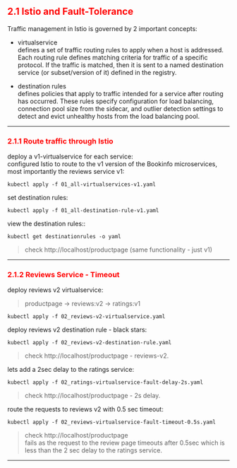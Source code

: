 ## <font color='red'>  2.1 Istio and Fault-Tolerance </font>

Traffic management in Istio is governed by 2 important concepts:
- virtualservice  
defines a set of traffic routing rules to apply when a host is addressed. Each routing rule defines matching criteria for traffic of a specific protocol. If the traffic is matched, then it is sent to a named destination service (or subset/version of it) defined in the registry.

- destination rules  
defines policies that apply to traffic intended for a service after routing has occurred. These rules specify configuration for load balancing, connection pool size from the sidecar, and outlier detection settings to detect and evict unhealthy hosts from the load balancing pool.

---

### <font color='red'> 2.1.1 Route traffic through Istio </font>
deploy a v1-virtualservice for each service:  
configured Istio to route to the v1 version of the Bookinfo microservices, most importantly the reviews service v1:
```
kubectl apply -f 01_all-virtualservices-v1.yaml
```
set destination rules:  
```
kubectl apply -f 01_all-destination-rule-v1.yaml
```
view the destination rules::
```
kubectl get destinationrules -o yaml
```
> check http://localhost/productpage (same functionality - just v1)  
---

### <font color='red'> 2.1.2 Reviews Service - Timeout </font>
deploy reviews v2 virtualservice:  

 > productpage → reviews:v2 → ratings:v1  
```
kubectl apply -f 02_reviews-v2-virtualservice.yaml
```
deploy reviews v2 destination rule - black stars: 
```
kubectl apply -f 02_reviews-v2-destination-rule.yaml
```
> check http://localhost/productpage - reviews-v2.  

lets add a 2sec delay to the ratings service:  
```
kubectl apply -f 02_ratings-virtualservice-fault-delay-2s.yaml
```
> check http://localhost/productpage - 2s delay.  

route the requests to reviews v2 with 0.5 sec timeout:  
```
kubectl apply -f 02_reviews-virtualservice-fault-timeout-0.5s.yaml
```
> check http://localhost/productpage  
fails as the request to the review page timeouts after 0.5sec which is less than the 2 sec delay to the ratings service.
---